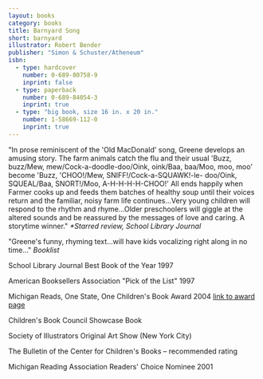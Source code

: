 ```yaml
---
layout: books
category: books
title: Barnyard Song
short: barnyard
illustrator: Robert Bender
publisher: "Simon & Schuster/Atheneum"
isbn:
  - type: hardcover
    number: 0-689-80758-9
    inprint: false
  - type: paperback
    number: 0-689-84054-3
    inprint: true
  - type: "big book, size 16 in. x 20 in."
    number: 1-58669-112-0
    inprint: true
---
```


"In prose reminiscent of the 'Old MacDonald' song, Greene develops an amusing story. The
farm animals catch the flu and their usual 'Buzz, buzz/Mew, mew/Cock-a-doodle-doo/Oink,
oink/Baa, baa/Moo, moo, moo' become 'Buzz, 'CHOO!/Mew, SNIFF!/Cock-a-SQUAWK!-le-
doo/Oink, SQUEAL/Baa, SNORT!/Moo, A-H-H-H-H-CHOO!' All ends happily when Farmer
cooks up and feeds them batches of healthy soup until their voices return and the familiar,
noisy farm life continues…Very young children will respond to the rhythm and rhyme…Older
preschoolers will giggle at the altered sounds and be reassured by the messages of love and
caring. A storytime winner."
_\*Starred review, School Library Journal_

"Greene's funny, rhyming text…will have kids vocalizing right along in no time…"
_Booklist_

School Library Journal Best Book of the Year 1997

American Booksellers Association "Pick of the List" 1997

Michigan Reads, One State, One Children's Book Award 2004 [link to award page](http://www.michigan.gov/libraryofmichigan/0,2351,7-160-34169_26038_31186---,00.html)

Children's Book Council Showcase Book

Society of Illustrators Original Art Show (New York City)

The Bulletin of the Center for Children's Books – recommended rating

Michigan Reading Association Readers' Choice Nominee 2001
